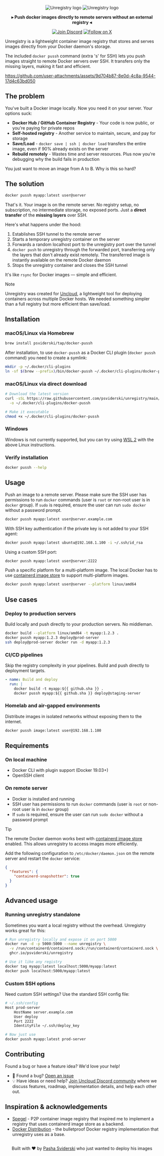 <div align="center">
  <img src=".github/images/logo-light.svg#gh-light-mode-only" alt="Unregistry logo"/>
  <img src=".github/images/logo-dark.svg#gh-dark-mode-only" alt="Unregistry logo"/>
  <p><strong>▸ Push docker images directly to remote servers without an external registry ◂</strong></p>

  <p>
    <a href="https://discord.gg/eR35KQJhPu"><img src="https://img.shields.io/badge/discord-5865F2.svg?style=for-the-badge&logo=discord&logoColor=white" alt="Join Discord"></a>
    <a href="https://x.com/psviderski"><img src="https://img.shields.io/badge/follow-black?style=for-the-badge&logo=X&logoColor=while" alt="Follow on X"></a>
  </p>
</div>

Unregistry is a lightweight container image registry that stores and serves images directly from your Docker daemon's
storage.

The included `docker pussh` command (extra 's' for SSH) lets you push images straight to remote Docker servers over SSH.
It transfers only the missing layers, making it fast and efficient.

https://github.com/user-attachments/assets/9d704b87-8e0d-4c8a-9544-17d4c63bd050

## The problem

You've built a Docker image locally. Now you need it on your server. Your options suck:

- **Docker Hub / GitHub Container Registry** - Your code is now public, or you're paying for private repos
- **Self-hosted registry** - Another service to maintain, secure, and pay for storage
- **Save/Load** - `docker save | ssh | docker load` transfers the entire image, even if 90% already exists on the server
- **Rebuild remotely** - Wastes time and server resources. Plus now you're debugging why the build fails in production

You just want to move an image from A to B. Why is this so hard?

## The solution

```bash
docker pussh myapp:latest user@server
```

That's it. Your image is on the remote server. No registry setup, no subscription, no intermediate storage, no 
exposed ports. Just a **direct transfer** of the **missing layers** over SSH.

Here's what happens under the hood:
1. Establishes SSH tunnel to the remote server
2. Starts a temporary unregistry container on the server
3. Forwards a random localhost port to the unregistry port over the tunnel
4. `docker push` to unregistry through the forwarded port, transferring only the layers that don't already exist 
   remotely. The transferred image is instantly available on the remote Docker daemon
5. Stops the unregistry container and closes the SSH tunnel

It's like `rsync` for Docker images — simple and efficient.

> [!NOTE]  
> Unregistry was created for [Uncloud](https://github.com/psviderski/uncloud), a lightweight tool for deploying 
> containers across multiple Docker hosts. We needed something simpler than a full registry but more efficient than
> save/load.

## Installation

### macOS/Linux via Homebrew

```bash
brew install psviderski/tap/docker-pussh
```

After installation, to use `docker-pussh` as a Docker CLI plugin (`docker pussh` command) you need to create a symlink:

```bash
mkdir -p ~/.docker/cli-plugins
ln -sf $(brew --prefix)/bin/docker-pussh ~/.docker/cli-plugins/docker-pussh
```

### macOS/Linux via direct download

```bash
# Download the latest version
curl -sSL https://raw.githubusercontent.com/psviderski/unregistry/main/docker-pussh \
  -o ~/.docker/cli-plugins/docker-pussh

# Make it executable
chmod +x ~/.docker/cli-plugins/docker-pussh
```

### Windows

Windows is not currently supported, but you can try using [WSL 2](https://docs.docker.com/desktop/features/wsl/) 
with the above Linux instructions.

### Verify installation

```bash
docker pussh --help
```

## Usage

Push an image to a remote server. Please make sure the SSH user has permissions to run `docker` commands (user is 
`root` or non-root user is in `docker` group). If `sudo` is required, ensure the user can run `sudo docker` without 
a password prompt.

```bash
docker pussh myapp:latest user@server.example.com
```

With SSH key authentication if the private key is not added to your SSH agent:

```bash
docker pussh myapp:latest ubuntu@192.168.1.100 -i ~/.ssh/id_rsa
```

Using a custom SSH port:

```bash
docker pussh myapp:latest user@server:2222
```

Push a specific platform for a multi-platform image. The local Docker has to use
[containerd image store](https://docs.docker.com/desktop/features/containerd/) to support multi-platform images.

```bash
docker pussh myapp:latest user@server --platform linux/amd64
```

## Use cases

### Deploy to production servers

Build locally and push directly to your production servers. No middleman.

```bash
docker build --platform linux/amd64 -t myapp:1.2.3 .
docker pussh myapp:1.2.3 deploy@prod-server
ssh deploy@prod-server docker run -d myapp:1.2.3
```

### CI/CD pipelines

Skip the registry complexity in your pipelines. Build and push directly to deployment targets.

```yaml
- name: Build and deploy
  run: |
    docker build -t myapp:${{ github.sha }} .
    docker pussh myapp:${{ github.sha }} deploy@staging-server
```

### Homelab and air-gapped environments

Distribute images in isolated networks without exposing them to the internet.

```bash
docker pussh image:latest user@192.168.1.100
```

## Requirements

### On local machine
- Docker CLI with plugin support (Docker 19.03+)
- OpenSSH client

### On remote server
- Docker is installed and running
- SSH user has permissions to run `docker` commands (user is `root` or non-root user is in `docker` group)
- If `sudo` is required, ensure the user can run `sudo docker` without a password prompt

> [!TIP]
> The remote Docker daemon works best with [containerd image store](https://docs.docker.com/engine/storage/containerd/)
> enabled. This allows unregistry to access images more efficiently.
>
> Add the following configuration to `/etc/docker/daemon.json` on the remote server and restart the `docker` service:
> ```json
> {
>   "features": {
>     "containerd-snapshotter": true
>   }
> }
> ```

## Advanced usage

### Running unregistry standalone

Sometimes you want a local registry without the overhead. Unregistry works great for this:

```bash
# Run unregistry locally and expose it on port 5000
docker run -d -p 5000:5000 --name unregistry \
  -v /run/containerd/containerd.sock:/run/containerd/containerd.sock \
  ghcr.io/psviderski/unregistry

# Use it like any registry
docker tag myapp:latest localhost:5000/myapp:latest
docker push localhost:5000/myapp:latest
```

### Custom SSH options

Need custom SSH settings? Use the standard SSH config file:

```bash
# ~/.ssh/config
Host prod-server
    HostName server.example.com
    User deploy
    Port 2222
    IdentityFile ~/.ssh/deploy_key

# Now just use
docker pussh myapp:latest prod-server
```

## Contributing

Found a bug or have a feature idea? We'd love your help!

- 🐛 Found a bug? [Open an issue](https://github.com/psviderski/unregistry/issues)
- 💡 Have ideas or need help? [Join Uncloud Discord community](https://discord.gg/eR35KQJhPu) where we discuss features,
  roadmap, implementation details, and help each other out.

## Inspiration & acknowledgements

- [Spegel](https://github.com/spegel-org/spegel) - P2P container image registry that inspired me to implement a 
  registry that uses containerd image store as a backend.
- [Docker Distribution](https://github.com/distribution/distribution) - the bulletproof Docker registry implementation
  that unregistry uses as a base.

##
<div align="center">
  Built with ❤️ by <a href="https://github.com/psviderski">Pasha Sviderski</a> who just wanted to deploy his images
</div>
